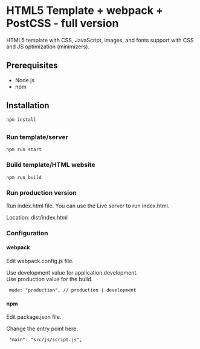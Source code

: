# HTML5 Template + webpack + PostCSS - full version

HTML5 template with CSS, JavaScript, images, and fonts support with CSS and JS optimization (minimizers).

## Prerequisites

- Node.js
- npm

## Installation

```npm install```

##

### Run template/server

``` npm run start ```

### Build template/HTML website

``` npm run build ```

### Run production version

Run index.html file.
You can use the Live server to run index.html.

Location: dist/index.html

### Configuration

#### webpack 

Edit webpack.config.js file.

Use development value for application development.<br>
Use production value for the build.

``` mode: "production", // production | development```

#### npm 

Edit package.json file.

Change the entry point here.

``` "main": "src/js/script.js",```